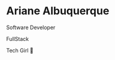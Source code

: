 <h1> Ariane Albuquerque </h1> 
  
  <p>Software Developer 
          <p>  FullStack 
              <p>  Tech Girl 👾
